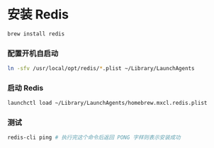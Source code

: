 # 安装 Redis

```bash
brew install redis
```

### 配置开机自启动

```bash
ln -sfv /usr/local/opt/redis/*.plist ~/Library/LaunchAgents
```

### 启动 Redis

```bash
launchctl load ~/Library/LaunchAgents/homebrew.mxcl.redis.plist
```

### 测试

```bash
redis-cli ping # 执行完这个命令后返回 PONG 字样则表示安装成功
```
